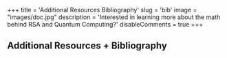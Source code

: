 +++
title = 'Additional Resources  Bibliography'
slug = 'bib'
image = "images/doc.jpg"
description = 'Interested in learning more about the math behind RSA and Quantum Computing?'
disableComments = true
+++

## Additional Resources + Bibliography

